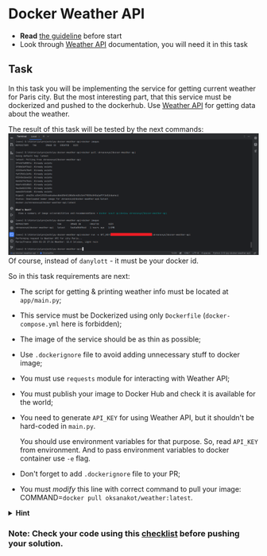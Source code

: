 # Docker Weather API

- **Read** [the guideline](https://github.com/mate-academy/py-task-guideline/blob/main/README.md) before start
- Look through [Weather API](https://www.weatherapi.com/docs/) documentation, you will need it in this task

## Task

In this task you will be implementing the service for getting current weather
for Paris city. But the most interesting part, that this service must be dockerized
and pushed to the dockerhub. Use [Weather API](https://www.weatherapi.com/docs/) for getting
data about the weather.

The result of this task will be tested by the next commands:
![img.png](result.png)
Of course, instead of `danylott` - it must be your docker id.

So in this task requirements are next:
- The script for getting & printing weather info must be located at `app/main.py`;
- This service must be Dockerized using only `Dockerfile` (`docker-compose.yml` here is forbidden);
- The image of the service should be as thin as possible;
- Use `.dockerignore` file to avoid adding unnecessary stuff to docker image;
- You must use `requests` module for interacting with Weather API;
- You must publish your image to Docker Hub and check it is available for the world;
- You need to generate `API_KEY` for using Weather API, but it shouldn't be hard-coded in `main.py`. 

  You should use environment variables for that purpose. So, read `API_KEY` from environment. 
  And to pass environment variables to docker container use `-e` flag.
- Don't forget to add `.dockerignore` file to your PR;
- You must *modify* this line with correct command to pull your image:
  COMMAND=`docker pull oksanakot/weather:latest`.

<details>
  <summary><strong>Hint</strong></summary>
    Don't use `< >` in docker command. Here is the example:

```docker pull test_user/weather```
</details>

### Note: Check your code using this [checklist](checklist.md) before pushing your solution.